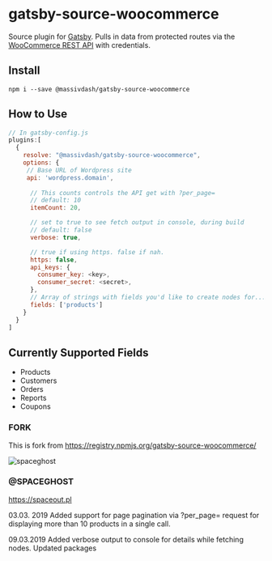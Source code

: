 # gatsby-source-woocommerce

Source plugin for [Gatsby](https://www.gatsbyjs.org/). Pulls in data from protected routes via the [WooCommerce REST API](http://woocommerce.github.io/woocommerce-rest-api-docs/) with credentials.

## Install

`npm i --save @massivdash/gatsby-source-woocommerce `

## How to Use

```javascript
// In gatsby-config.js
plugins:[
  {       
    resolve: "@massivdash/gatsby-source-woocommerce",
    options: {
     // Base URL of Wordpress site
     api: 'wordpress.domain',
     
      // This counts controls the API get with ?per_page=
      // default: 10
      itemCount: 20,

      // set to true to see fetch output in console, during build 
      // default: false
      verbose: true,

      // true if using https. false if nah.
      https: false,
      api_keys: {
        consumer_key: <key>,
        consumer_secret: <secret>,
      },
      // Array of strings with fields you'd like to create nodes for...
      fields: ['products']
    }
  }
]
```

## Currently Supported Fields

- Products
- Customers
- Orders
- Reports
- Coupons


### FORK

This is fork from https://registry.npmjs.org/gatsby-source-woocommerce/ 



![spaceghost](https://blog.spaceout.pl/content/images/2018/11/spaceghost-1.jpg)

### @SPACEGHOST
https://spaceout.pl


03.03. 2019
Added support for page pagination via ?per_page= request for displaying more than 10 products in a single call. 

09.03.2019
Added verbose output to console for details while fetching nodes.
Updated packages



